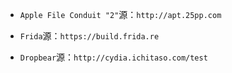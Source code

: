- `Apple File Conduit "2"`源：`http://apt.25pp.com`

- `Frida`源：`https://build.frida.re `

- `Dropbear`源：`http://cydia.ichitaso.com/test`